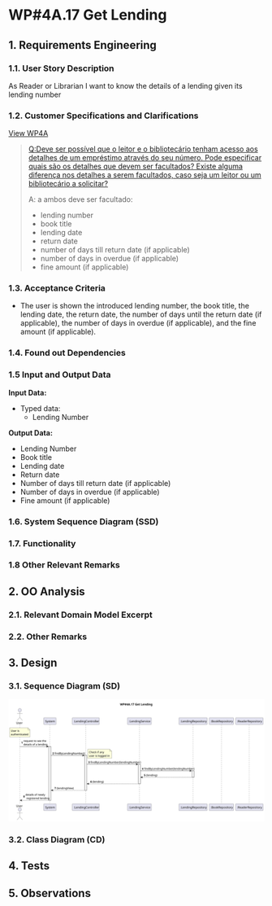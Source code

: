 
# WP#4A.17 Get Lending
## 1. Requirements Engineering
### 1.1. User Story Description

As Reader or Librarian I want to know the details of a lending given its lending number

### 1.2. Customer Specifications and Clarifications

[View WP4A](../WP4A-Lendings.md/#12-customer-specifications-and-clarifications)

>[Q:Deve ser possível que o leitor e o bibliotecário tenham acesso aos detalhes de um empréstimo através do seu número.
Pode especificar quais são os detalhes que devem ser facultados? Existe alguma diferença nos detalhes a serem facultados, caso seja um leitor ou um bibliotecário a solicitar?
](https://moodle.isep.ipp.pt/mod/forum/discuss.php?d=28894#p36490)
>
>A: a ambos deve ser facultado:
>- lending number
>- book title
>- lending date
>- return date
>- number of days till return date (if applicable)
>- number of days in overdue (if applicable)
>- fine amount (if applicable)

### 1.3. Acceptance Criteria
- The user is shown the introduced lending number, the book title, the lending date, the return date, the number of days until the return date (if applicable), the number of days in overdue (if applicable), and the fine amount (if applicable). 

### 1.4. Found out Dependencies
### 1.5 Input and Output Data

**Input Data:**

* Typed data:
    * Lending Number

**Output Data:**
 * Lending Number
 * Book title
 * Lending date
 * Return date
 * Number of days till return date (if applicable)
 * Number of days in overdue (if applicable)
 * Fine amount (if applicable)


### 1.6. System Sequence Diagram (SSD)
### 1.7. Functionality
### 1.8 Other Relevant Remarks
## 2. OO Analysis
### 2.1. Relevant Domain Model Excerpt
### 2.2. Other Remarks
## 3. Design
### 3.1. Sequence Diagram (SD)
<img src="Ph1-17-GetLending-SD-WP_4A_17_Get_Lending.svg" alt="Ph1-17-GetLending">

### 3.2. Class Diagram (CD)
## 4. Tests
## 5. Observations
